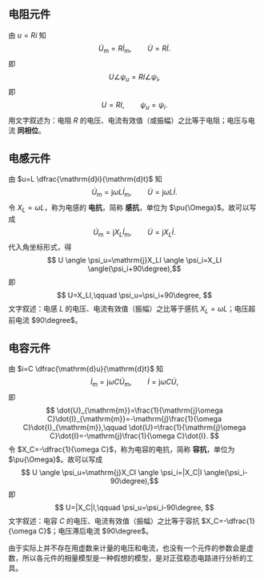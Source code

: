 ## 电阻元件
由 $u=Ri$ 知 $$ \dot{U}_{\mathrm{m}}=R\dot{I}_{\mathrm{m}},\qquad \dot{U}=R \dot{I}. $$即 $$ U \angle \psi_u=RI \angle \psi_i,$$即 $$ U=RI,\qquad \psi_u=\psi_i. $$用文字叙述为：电阻 $R$ 的电压、电流有效值（或振幅）之比等于电阻；电压与电流 **同相位**。
## 电感元件
由 $u=L \dfrac{\mathrm{d}i}{\mathrm{d}t}$ 知 $$ \dot{U}_{\mathrm{m}}=\mathrm{j}\omega L \dot{I}_{\mathrm{m}},\qquad \dot{U}=\mathrm{j}\omega L \dot{I}.$$令 $X_L=\omega L$，称为电感的 **电抗**，简称 **感抗**，单位为 $\pu{\Omega}$。故可以写成 $$ \dot{U}_{\mathrm{m}}=\mathrm{j}X_L \dot{I}_{\mathrm{m}},\qquad \dot{U}=\mathrm{j}X_L \dot{I}.$$代入角坐标形式，得 $$ U \angle \psi_u=\mathrm{j}X_LI \angle \psi_i=X_LI \angle(\psi_i+90\degree),$$即 $$ U=X_LI,\qquad \psi_u=\psi_i+90\degree, $$文字叙述：电感 $L$ 的电压、电流有效值（振幅）之比等于感抗 $X_L=\omega L$；电压超前电流 $90\degree$。
## 电容元件
由 $i=C \dfrac{\mathrm{d}u}{\mathrm{d}t}$ 知 $$ \dot{I}_{\mathrm{m}}=\mathrm{j}\omega C \dot{U}_{\mathrm{m}},\qquad \dot{I}=\mathrm{j}\omega C \dot{U}, $$即 $$ \dot{U}_{\mathrm{m}}=\frac{1}{\mathrm{j}\omega C}\dot{I}_{\mathrm{m}}=-\mathrm{j}\frac{1}{\omega C}\dot{I}_{\mathrm{m}},\qquad \dot{U}=\frac{1}{\mathrm{j}\omega C}\dot{I}=-\mathrm{j}\frac{1}{\omega C}\dot{I}. $$令 $X_C=-\dfrac{1}{\omega C}$，称为电容的电抗，简称 **容抗**，单位为 $\pu{\Omega}$。故可以写成 $$ U \angle \psi_u=\mathrm{j}X_CI \angle \psi_i=|X_C|I \angle(\psi_i-90\degree),$$即 $$ U=|X_C|I,\qquad \psi_u=\psi_i-90\degree, $$文字叙述：电容 $C$ 的电压、电流有效值（振幅）之比等于容抗 $X_C=-\dfrac{1}{\omega C}$；电压滞后电流 $90\degree$。

由于实际上并不存在用虚数来计量的电压和电流，也没有一个元件的参数会是虚数，所以各元件的相量模型是一种假想的模型，是对正弦稳态电路进行分析的工具。